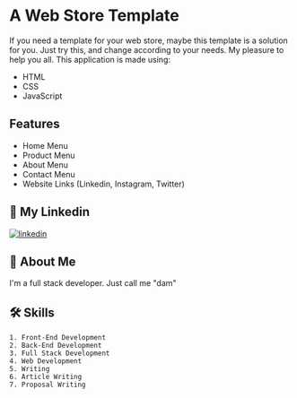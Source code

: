 # A Web Store Template

If you need a template for your web store, maybe this template is a solution for you. Just try this, and change according to your needs. My pleasure to help you all. This application is made using:
- HTML
- CSS
- JavaScript


## Features

- Home Menu
- Product Menu
- About Menu
- Contact Menu
- Website Links (Linkedin, Instagram, Twitter)

## 🔗 My Linkedin
[![linkedin](https://img.shields.io/badge/linkedin-0A66C2?style=for-the-badge&logo=linkedin&logoColor=white)](https://www.linkedin.com/in/pangeran-saddam-husain-2b5096207/)

## 🚀 About Me
I'm a full stack developer. Just call me "dam"
## 🛠 Skills
    1. Front-End Development
    2. Back-End Development
    3. Full Stack Development
    4. Web Development
    5. Writing
    6. Article Writing
    7. Proposal Writing

